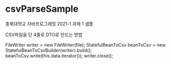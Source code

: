 # csvParseSample
충북대학교 자바프로그래밍 2021-1 과제 1 샘플

CSV파일을 단 4줄로 DTO로 만드는 방법

FileWriter writer = new FileWriter(file);
StatefulBeanToCsv<EarthQuakeData> beanToCsv = new StatefulBeanToCsvBuilder<EarthQuakeData>(writer).build();
beanToCsv.write(this.data.iterator());
writer.close();
